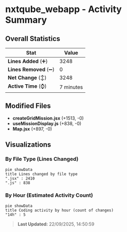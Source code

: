 # nxtqube_webapp - Activity Summary 

## Overall Statistics

| Stat                   | Value                                                             |
| ---------------------- | ----------------------------------------------------------------- |
| **Lines Added** (➕)   | 3248                                          |
| **Lines Removed** (➖) | 0                                        |
| **Net Change** (↕)    | 3248                |
| **Active Time** (⌚)   | 7 minutes |


## Modified Files
- **createGridMission.jsx** (+1513, -0)
- **useMissionDisplay.js** (+838, -0)
- **Map.jsx** (+897, -0)

## Visualizations

### By File Type (Lines Changed)

```mermaid
pie showData
title Lines changed by file type
".jsx" : 2410
".js" : 838
```

### By Hour (Estimated Activity Count)

```mermaid
pie showData
title Coding activity by hour (count of changes)
"14h" : 5
```


> **Last Updated:** 22/09/2025, 14:50:59